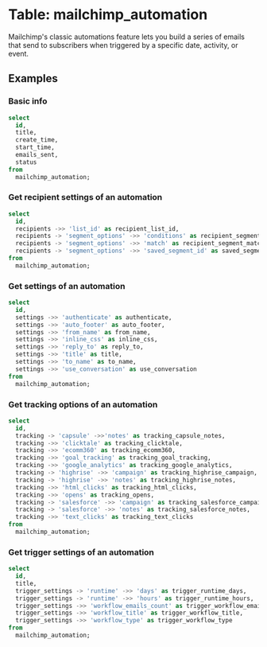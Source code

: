# Table: mailchimp_automation

Mailchimp's classic automations feature lets you build a series of emails that send to subscribers when triggered by a specific date, activity, or event.

## Examples

### Basic info

```sql
select
  id,
  title,
  create_time,
  start_time,
  emails_sent,
  status
from
  mailchimp_automation;
```

### Get recipient settings of an automation

```sql
select
  id,
  recipients ->> 'list_id' as recipient_list_id,
  recipients -> 'segment_options' ->> 'conditions' as recipient_segment_conditions,
  recipients -> 'segment_options' ->> 'match' as recipient_segment_match,
  recipients -> 'segment_options' ->> 'saved_segment_id' as saved_segment_id
from
  mailchimp_automation;
```

### Get settings of an automation

```sql
select
  id,
  settings ->> 'authenticate' as authenticate,
  settings ->> 'auto_footer' as auto_footer,
  settings ->> 'from_name' as from_name,
  settings ->> 'inline_css' as inline_css,
  settings ->> 'reply_to' as reply_to,
  settings ->> 'title' as title,
  settings ->> 'to_name' as to_name,
  settings ->> 'use_conversation' as use_conversation
from
  mailchimp_automation;
```

### Get tracking options of an automation

```sql
select
  id,
  tracking -> 'capsule' ->>'notes' as tracking_capsule_notes,
  tracking ->> 'clicktale' as tracking_clicktale,
  tracking ->> 'ecomm360' as tracking_ecomm360,
  tracking ->> 'goal_tracking' as tracking_goal_tracking,
  tracking ->> 'google_analytics' as tracking_google_analytics,
  tracking -> 'highrise' ->> 'campaign' as tracking_highrise_campaign,
  tracking -> 'highrise' ->> 'notes' as tracking_highrise_notes,
  tracking ->> 'html_clicks' as tracking_html_clicks,
  tracking ->> 'opens' as tracking_opens,
  tracking -> 'salesforce' ->> 'campaign' as tracking_salesforce_campaign,
  tracking -> 'salesforce' ->> 'notes' as tracking_salesforce_notes,
  tracking ->> 'text_clicks' as tracking_text_clicks
from
  mailchimp_automation;
```

### Get trigger settings of an automation

```sql
select
  id,
  title,
  trigger_settings -> 'runtime' ->> 'days' as trigger_runtime_days,
  trigger_settings -> 'runtime' ->> 'hours' as trigger_runtime_hours,
  trigger_settings ->> 'workflow_emails_count' as trigger_workflow_emails_count,
  trigger_settings ->> 'workflow_title' as trigger_workflow_title,
  trigger_settings ->> 'workflow_type' as trigger_workflow_type
from
  mailchimp_automation;
```